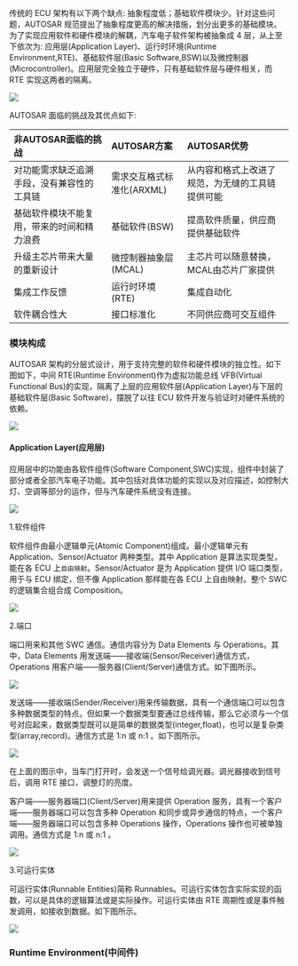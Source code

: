 
传统的 ECU 架构有以下两个缺点: 抽象程度低；基础软件模块少。针对这些问题，AUTOSAR 规范提出了抽象程度更高的解决措施，划分出更多的基础模块。为了实现应用软件和硬件模块的解耦，汽车电子软件架构被抽象成 4 层，从上至下依次为: 应用层(Application Layer)、运行时环境(Runtime Environment,RTE)、基础软件层(Basic Software,BSW)以及微控制器(Microcontroller)。应用层完全独立于硬件，只有基础软件层与硬件相关，而 RTE 实现这两者的隔离。

![](img/AUTOSAR层面图.jpg)

AUTOSAR 面临的挑战及其优点如下:

| 非AUTOSAR面临的挑战 | AUTOSAR方案 | AUTOSAR优势 |
|:------------------|:-----------|:------------|
| 对功能需求缺乏追溯手段，没有兼容性的工具链 | 需求交互格式标准化(ARXML) | 从内容和格式上改进了规范，为无缝的工具链提供可能 |
| 基础软件模块不能复用，带来的时间和精力浪费 | 基础软件(BSW) | 提高软件质量，供应商提供基础软件 |
| 升级主芯片带来大量的重新设计 | 微控制器抽象层(MCAL) | 主芯片可以随意替换，MCAL由芯片厂家提供 |
| 集成工作反馈 | 运行时环境(RTE) | 集成自动化 |
| 软件耦合性大 | 接口标准化 | 不同供应商可交互组件 |

### 模块构成

AUTOSAR 架构的分层式设计，用于支持完整的软件和硬件模块的独立性。如下图如下，中间 RTE(Runtime Environment)作为虚拟功能总线 VFB(Virtual Functional Bus)的实现，隔离了上层的应用软件层(Application Layer)与下层的基础软件层(Basic Software)，摆脱了以往 ECU 软件开发与验证时对硬件系统的依赖。

![](img/架构分层标准.jpg)

#### Application Layer(应用层)

应用层中的功能由各软件组件(Software Component,SWC)实现，组件中封装了部分或者全部汽车电子功能。其中包括对具体功能的实现以及对应描述，如控制大灯、空调等部分的运作，但与汽车硬件系统没有连接。

![](img/应用层的组成.jpg)

1.软件组件

软件组件由最小逻辑单元(Atomic Component)组成。最小逻辑单元有 Application、Sensor/Actuator 两种类型。其中 Application 是算法实现类型，能在各 ECU 上`自由映射`。Sensor/Actuator 是为 Application 提供 I/O 端口类型，用于与 ECU 绑定，但不像 Application 那样能在各 ECU 上自由映射。整个 SWC 的逻辑集合组合成 Composition。

![](img/SWC的组成.jpg)

2.端口

端口用来和其他 SWC 通信。通信内容分为 Data Elements 与 Operations。其中，Data Elements 用发送端——接收端(Sensor/Receiver)通信方式，Operations 用客户端——服务器(Client/Server)通信方式。如下图所示。

![](img/SWC通信方式.jpg)

发送端——接收端(Sender/Receiver)用来传输数据，具有一个通信端口可以包含多种数据类型的特点。但如果一个数据类型要通过总线传输，那么它必须与一个信号对应起来，数据类型既可以是简单的数据类型(integer,float)，也可以是复杂类型(array,record)。通信方式是 1:n 或 n:1 。如下图所示。

![](img/发送端-接收端特征图.jpg)

在上面的图示中，当车门打开时，会发送一个信号给调光器。调光器接收到信号后，调用 RTE 接口，调整灯的亮度。

客户端——服务器端口(Client/Server)用来提供 Operation 服务，具有一个客户端——服务器端口可以包含多种 Operation 和同步或异步通信的特点，一个客户端——服务器端口可以包含多种 Operations 操作，Operations 操作也可被单独调用。通信方式是 1:n 或 n:1 。

![](img/客户端-服务器端口.jpg)

3.可运行实体

可运行实体(Runnable Entities)简称 Runnables。可运行实体包含实际实现的函数，可以是具体的逻辑算法或是实际操作。可运行实体由 RTE 周期性或是事件触发调用，如接收到数据。如下图所示。

![](img/可运行实体.jpg)

### Runtime Environment(中间件)